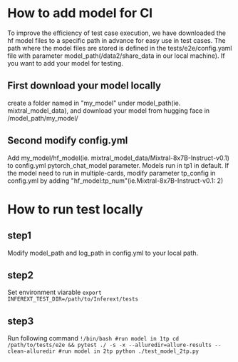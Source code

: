 # How to add model for CI
To improve the efficiency of test case execution, we have downloaded the hf model files to a specific path in advance for easy use in test cases. 
The path where the model files are stored is defined in the tests/e2e/config.yaml file with parameter model_path(/data2/share_data in our local machine).
If you want to add your model for testing.
## First download your model locally
create a folder named in "my_model" under model_path(ie. mixtral_model_data), and download your model from hugging face in /model_path/my_model/
## Second modify config.yml
Add my_model/hf_model(ie. mixtral_model_data/Mixtral-8x7B-Instruct-v0.1) to config.yml pytorch_chat_model parameter.
Models run in tp1 in default. If the model need to run in multiple-cards, modify parameter tp_config in config.yml by adding "hf_model:tp_num"(ie.Mixtral-8x7B-Instruct-v0.1: 2)

# How to run test locally
## step1
Modify model_path and log_path in config.yml to your local path.
## step2
Set environment viarable
`export INFEREXT_TEST_DIR=/path/to/Inferext/tests`
## step3
Run following command
`
!/bin/bash
#run model in 1tp
cd /path/to/tests/e2e && pytest ./ -s -x --alluredir=allure-results --clean-alluredir
#run model in 2tp
python ./test_model_2tp.py
`